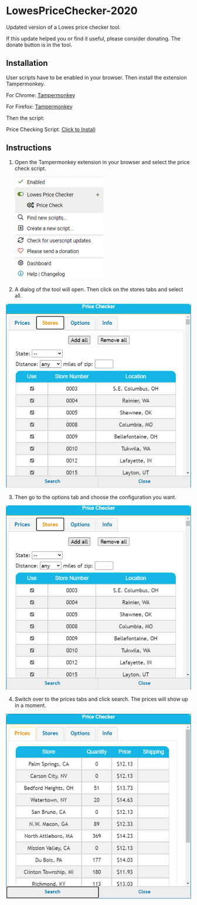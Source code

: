 # LowesPriceChecker-2020

Updated version of a Lowes price checker tool. 

If this update helped you or find it useful, please consider donating. The donate button is in the tool. 

## Installation

User scripts have to be enabled in your browser. Then install the extension Tampermonkey.

  For Chrome:   [Tampermonkey](https://www.tampermonkey.net/?ext=dhdg&browser=chrome)

  For Firefox:  [Tampermonkey](https://www.tampermonkey.net/?ext=dhdg&browser=firefox)

Then the script:

  Price Checking Script. [Click to Install](https://github.com/JamoDevOne/LowesPriceChecker2020/raw/master/PriceChecker2020.user.js)
  
## Instructions

1. Open the Tampermonkey extension in your browser and select the price check script.

    ![](instructions/step1.png)
    
2. A dialog of the tool will open. Then click on the stores tabs and select all.
  
  ![](instructions/step2.png)
  
3. Then go to the options tab and choose the configuration you want.

  ![](instructions/step2.png)

4. Switch over to the prices tabs and click search. The prices will show up in a moment.

  ![](instructions/step4.png)
  


  


